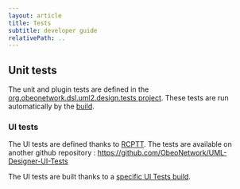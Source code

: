 ```yaml
---
layout: article
title: Tests
subtitle: developer guide
relativePath: ..
---
```


Unit tests
----------

The unit and plugin tests are defined in the [org.obeonetwork.dsl.uml2.design.tests project](https://github.com/ObeoNetwork/UML-Designer/tree/master/tests/org.obeonetwork.dsl.uml2.design.tests).
These tests are run automatically by the [build]({{page.relativePath}}/developer-guide/build.html#Build).

### UI tests

The UI tests are defined thanks to [RCPTT](https://www.eclipse.org/rcptt/).
The tests are available on another github repository : <https://github.com/ObeoNetwork/UML-Designer-UI-Tests>

The UI tests are built thanks to a [specific UI Tests build]({{page.relativePath}}/developer-guide/build.html#UI_Tests_build).
